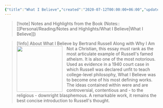 ```yaml
---
{"title":"What I Believe","created":"2020-07-12T00:00:00+06:00","updated":"2023-01-26T16:42:47+06:00","read_at":["2022-10-27T00:00:00+06:00"],"read_count":1,"authors":["Bertrand Russell"],"isbn10":"0415325099","isbn13":"9780415325097","status":"Read","rating":5,"dg-publish":true,"cover":"https://images-na.ssl-images-amazon.com/images/S/compressed.photo.goodreads.com/books/1356456172i/67354.jpg","dg-metatags":{"og:image":"https://images-na.ssl-images-amazon.com/images/S/compressed.photo.goodreads.com/books/1356456172i/67354.jpg"},"tags":["law","philosophy","science","sociology","morality"],"permalink":"/personal/reading/books/read/what-i-believe-by-bertrand-russell/","metatags":{"og:image":"https://images-na.ssl-images-amazon.com/images/S/compressed.photo.goodreads.com/books/1356456172i/67354.jpg"},"dgPassFrontmatter":true}
---
```



> [!note] Notes and Highlights from the Book
> (Notes:: [[Personal/Reading/Notes and Highlights/What I Believe\|What I Believe]])

> [!info] About What I Believe by Bertrand Russell
><img src="https://books.google.com/books/content?id=NrLPSgtYepwC&printsec=frontcover&img=1&zoom=1&edge=curl&source=gbs_api" style="float: left; margin-right: 1em;width: 150px; height: auto;" /> Along with Why I Am Not a Christian, this essay must rank as the most articulate example of Russell's famed atheism. It is also one of the most notorious. Used as evidence in a 1940 court case in which Russell was declared unfit to teach college-level philosophy, What I Believe was to become one of his most defining works. The ideas contained within were and are controversial, contentious and - to the religious - downright blasphemous. A remarkable work, it remains the best concise introduction to Russell's thought.